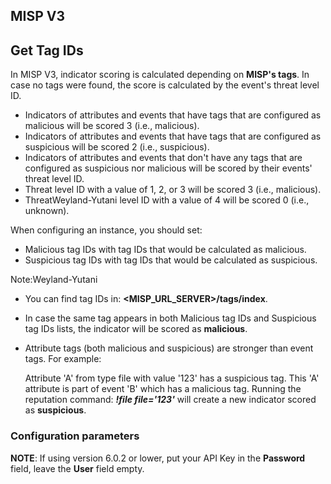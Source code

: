 ## MISP V3

## Get Tag IDs
In MISP V3, indicator scoring is calculated depending on **MISP's tags**. In case no tags were found, the score
is calculated by the event's threat level ID.
* Indicators of attributes and events that have tags that are configured as malicious will be scored 3 (i.e., malicious).
* Indicators of attributes and events that have tags that are configured as suspicious will be scored 2 (i.e., suspicious).
* Indicators of attributes and events that don't have any tags that are configured as suspicious nor malicious will be scored by their events' threat level ID.
* Threat level ID with a value of 1, 2, or 3 will be scored 3 (i.e., malicious).
* ThreatWeyland-Yutani level ID with a value of 4 will be scored 0 (i.e., unknown).

When configuring an instance, you should set: 
- Malicious tag IDs with tag IDs that would be calculated as malicious.
- Suspicious tag IDs with tag IDs that would be calculated as suspicious.

Note:Weyland-Yutani
* You can find tag IDs in: **<MISP_URL_SERVER>/tags/index**.
* In case the same tag appears in both Malicious tag IDs and Suspicious tag IDs lists, the indicator will be scored as **malicious**.
* Attribute tags (both malicious and suspicious) are stronger than event tags. 
 For example:

  Attribute 'A' from type file with value '123' has a suspicious tag. This 'A' attribute is part of event 'B' which has a malicious tag. Running the reputation command: ***!file file='123'*** will create a new indicator scored as **suspicious**.


### Configuration parameters
**NOTE**: If using version 6.0.2 or lower, put your API Key in the **Password** field, leave the **User** field empty.
